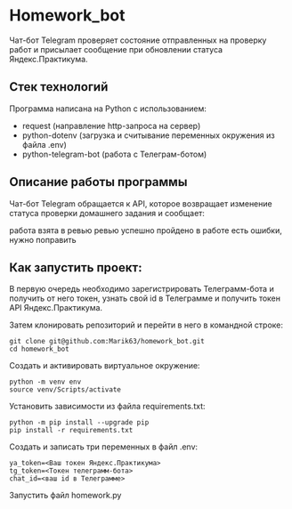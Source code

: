 # Homework_bot

Чат-бот Telegram проверяет состояние отправленных на проверку работ и присылает сообщение при обновлении статуса Яндекс.Практикума.

## Стек технологий
Программа написана на Python с использованием:
- request (направление http-запроса на сервер)
- python-dotenv (загрузка и считывание переменных окружения из файла .env)
- python-telegram-bot (работа с Телеграм-ботом)

## Описание работы программы
Чат-бот Telegram обращается к API, которое возвращает изменение статуса проверки домашнего задания и сообщает:

работа взята в ревью
ревью успешно пройдено
в работе есть ошибки, нужно поправить

## Как запустить проект:
В первую очередь необходимо зарегистрировать Телеграмм-бота и получить от него токен, узнать свой id в Телеграмме и получить токен API Яндекс.Практикума.

Затем клонировать репозиторий и перейти в него в командной строке:
```
git clone git@github.com:Marik63/homework_bot.git
cd homework_bot
```
Cоздать и активировать виртуальное окружение:
```
python -m venv env
source venv/Scripts/activate
```
Установить зависимости из файла requirements.txt:
```
python -m pip install --upgrade pip
pip install -r requirements.txt
```
Создать и записать три переменных в файл .env:
```
ya_token=<Ваш токен Яндекс.Практикума>
tg_token=<Токен телеграмм-бота>
chat_id=<ваш id в Телеграмме>
```
Запустить файл homework.py
